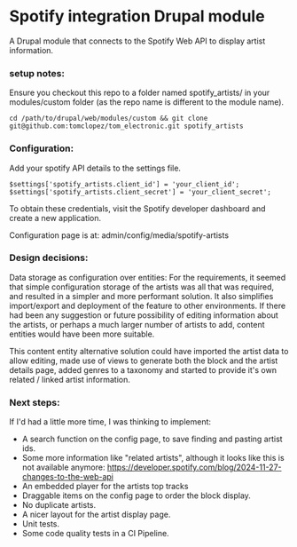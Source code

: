 # Spotify integration Drupal module
A Drupal module that connects to the Spotify Web API to display artist information.

### setup notes:
Ensure you checkout this repo to a folder named spotify_artists/ in your modules/custom folder
(as the repo name is different to the module name).
```
cd /path/to/drupal/web/modules/custom && git clone git@github.com:tomclopez/tom_electronic.git spotify_artists
```
### Configuration:

Add your spotify API details to the settings file.
```
$settings['spotify_artists.client_id'] = 'your_client_id';
$settings['spotify_artists.client_secret'] = 'your_client_secret';
```
To obtain these credentials, visit the Spotify developer dashboard and create a new application.


Configuration page is at: admin/config/media/spotify-artists


### Design decisions:
Data storage as configuration over entities:
  For the requirements, it seemed that simple configuration storage of the artists was all that was required, and resulted in a simpler and more performant solution. It also simplifies import/export and deployment of the feature to other environments. 
  If there had been any suggestion or future possibility of editing information about the artists, or perhaps a much larger number of artists to add, content entities would have been more suitable.
  
  
This content entity alternative solution could have imported the artist data to allow editing, made use of views to generate both the block and the artist details page, added genres to a taxonomy and started to provide it's own related / linked artist information.
  
  
### Next steps:
If I'd had a little more time, I was thinking to implement:
* A search function on the config page, to save finding and pasting artist ids.
* Some more information like "related artists", although it looks like this is not available anymore: https://developer.spotify.com/blog/2024-11-27-changes-to-the-web-api
* An embedded player for the artists top tracks
* Draggable items on the config page to order the block display.
* No duplicate artists.
* A nicer layout for the artist display page.
* Unit tests.
* Some code quality tests in a CI Pipeline.